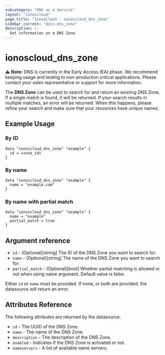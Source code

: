 ```yaml
---
subcategory: "DNS as a Service"
layout: "ionoscloud"
page_title: "IonosCloud : ionoscloud_dns_zone"
sidebar_current: "docs-dns_zone"
description: |-
  Get information on a DNS Zone.
---
```


# ionoscloud_dns_zone

⚠️ **Note:** DNS is currently in the Early Access (EA) phase.
We recommend keeping usage and testing to non-production critical applications.
Please contact your sales representative or support for more information.

The **DNS Zone** can be used to search for and return an existing DNS Zone.
If a single match is found, it will be returned. If your search results in multiple matches, an error will be returned.
When this happens, please refine your search and make sure that your resources have unique names.

## Example Usage

### By ID

```hcl
data "ionoscloud_dns_zone" "example" {
  id = <zone_id>
}
```

### By name
```hcl
data "ionoscloud_dns_zone" "example" {
  name = "example.com"
}
```

### By name with partial match
```hcl
data "ionoscloud_dns_zone" "example" {
  name = "example"
  partial_match = true
}
```

## Argument reference
* `id` - (Optional)[string] The ID of the DNS Zone you want to search for.
* `name` - (Optional)[string] The name of the DNS Zone you want to search for.
* `partial_match` - (Optional)[bool] Whether partial matching is allowed or not when using name argument. Default value is false.

Either `id` or `name` must be provided. If none, or both are provided, the datasource will return an error.

## Attributes Reference

The following attributes are returned by the datasource:

* `id` - The UUID of the DNS Zone.
* `name` - The name of the DNS Zone.
* `description` - The description of the DNS Zone.
* `enabled` - Indicates if the DNS Zone is activated or not.
* `nameservers` - A list of available name servers.
